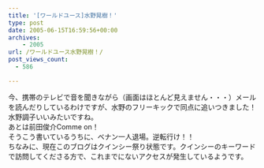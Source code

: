 ```yaml
---
title: '[ワールドユース]水野晃樹！'
type: post
date: 2005-06-15T16:59:56+00:00
archives:
    - 2005
url: /ワールドユース水野晃樹！/
post_views_count:
  - 586

---
```

今、携帯のテレビで音を聞きながら（画面はほとんど見えません・・・）メールを読んだりしているわけですが、水野のフリーキックで同点に追いつきました！  
水野調子いいみたいですね。  
あとは前田俊介Comme on！  
そうこう書いているうちに、ベナン一人退場。逆転行け！！  
ちなみに、現在このブログはクインシー祭り状態です。クインシーのキーワードで訪問してくださる方で、これまでにないアクセスが発生しているようです。